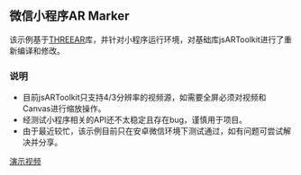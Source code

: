 ## 微信小程序AR Marker

该示例基于[THREEAR](https://github.com/JamesMilnerUK/THREEAR)库，并针对小程序运行环境，对基础库jsARToolkit进行了重新编译和修改。

### 说明

* 目前jsARToolkit只支持4/3分辨率的视频源，如需要全屏必须对视频和Canvas进行缩放操作。
* 经测试小程序相关的API还不太稳定且存在bug，谨慎用于项目。
* 由于最近较忙，该示例目前只在安卓微信环境下测试通过，如有问题可尝试解决并分享。

[演示视频](https://h5.weishi.qq.com/weishi/feed/79CP0kmp21HQ7giOE)

